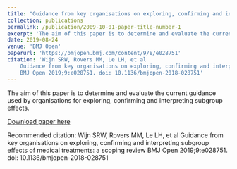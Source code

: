 ```yaml
---
title: "Guidance from key organisations on exploring, confirming and interpreting subgroup effects of medical treatments: a scoping review."
collection: publications
permalink: /publication/2009-10-01-paper-title-number-1
excerpt: 'The aim of this paper is to determine and evaluate the current guidance used by organisations for exploring, confirming and interpreting subgroup effects.'
date: 2019-08-24
venue: 'BMJ Open'
paperurl: 'https://bmjopen.bmj.com/content/9/8/e028751'
citation: 'Wijn SRW, Rovers MM, Le LH, et al
    Guidance from key organisations on exploring, confirming and interpreting subgroup effects of medical treatments: a scoping review
    BMJ Open 2019;9:e028751. doi: 10.1136/bmjopen-2018-028751'
---
```

The aim of this paper is to determine and evaluate the current guidance used by organisations for exploring, confirming and interpreting subgroup effects.

[Download paper here](https://bmjopen.bmj.com/content/9/8/e028751)

Recommended citation:      Wijn SRW, Rovers MM, Le LH, et al
    Guidance from key organisations on exploring, confirming and interpreting subgroup effects of medical treatments: a scoping review
    BMJ Open 2019;9:e028751. doi: 10.1136/bmjopen-2018-028751